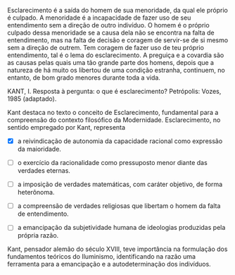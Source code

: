 

Esclarecimento é a saída do homem de sua menoridade, da qual ele próprio é culpado. A menoridade é a incapacidade de fazer uso de seu entendimento sem a direção de outro indivíduo. O homem é o próprio culpado dessa menoridade se a causa dela não se encontra na falta de entendimento, mas na falta de decisão e coragem de servir-se de si mesmo sem a direção de outrem. Tem coragem de fazer uso de teu próprio entendimento, tal é o lema do esclarecimento. A preguiça e a covardia são as causas pelas quais uma tão grande parte dos homens, depois que a natureza de há muito os libertou de uma condição estranha, continuem, no entanto, de bom grado menores durante toda a vida.

KANT, I. Resposta à pergunta: o que é esclarecimento? Petrópolis: Vozes, 1985 (adaptado).

Kant destaca no texto o conceito de Esclarecimento, fundamental para a compreensão do contexto filosófico da Modernidade. Esclarecimento, no sentido empregado por Kant, representa



- [x] a reivindicação de autonomia da capacidade racional como expressão da maioridade.
- [ ] o exercício da racionalidade como pressuposto menor diante das verdades eternas.
- [ ] a imposição de verdades matemáticas, com caráter objetivo, de forma heterônoma.
- [ ] a compreensão de verdades religiosas que libertam o homem da falta de entendimento.
- [ ] a emancipação da subjetividade humana de ideologias produzidas pela própria razão.


Kant, pensador alemão do século XVIII, teve importância na formulação dos fundamentos teóricos do Iluminismo, identificando na razão uma ferramenta para a emancipação e a autodeterminação dos indivíduos.

        